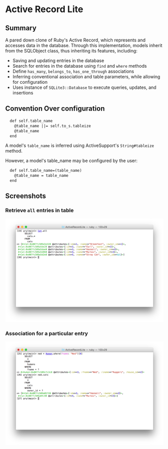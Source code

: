 # Active Record Lite

## Summary

A pared down clone of Ruby's Active Record, which represents and accesses data
in the database. Through this implementation, models inherit from the SQLObject
class, thus inheriting its features, including:
  * Saving and updating entries in the database
  * Search for entries in the database using `find` and `where` methods
  * Define `has_many`, `belongs_to`, `has_one_through` associations
  * Inferring conventional association and table parameters, while allowing for
    configuration
  * Uses instance of `SQLite3::Database` to execute queries, updates, and
    insertions

## Convention Over configuration
```
  def self.table_name
    @table_name ||= self.to_s.tableize
    @table_name
  end
```
  A model's `table_name` is inferred using ActiveSupport's `String#tableize`
  method.

  However, a model's table_name may be configured by the user:
```
  def self.table_name=(table_name)
    @table_name = table_name
  end
```

## Screenshots

### Retrieve `all` entries in table
![all]

### Association for a particular entry
![where_and_assoc]

[all]: ./docs/all.png
[where_and_assoc]: ./docs/where_and_assoc.png
